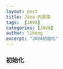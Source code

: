 ```yaml
---
layout: post
title: Java-内部类
tags:  [JAVA]
categories: [JAVA]
author: liheng
excerpt: "JAVA初始化"
---
```

### 初始化




